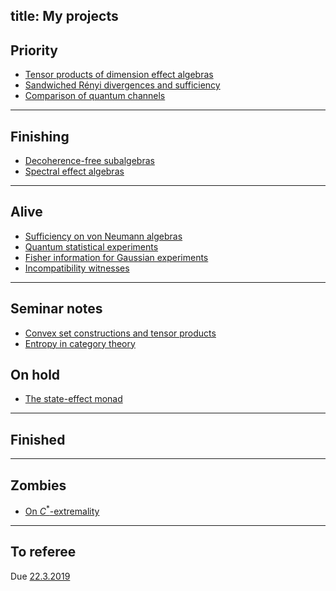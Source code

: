 title: My projects
---
## Priority

* [Tensor products of dimension effect algebras](tpdea)
* [Sandwiched Rényi divergences and sufficiency](sandwiched)
* [Comparison of quantum channels](comparison)

---

## Finishing

* [Decoherence-free subalgebras](decoherence)
* [Spectral effect algebras](spectral)

---

## Alive

* [Sufficiency on von Neumann algebras](sufficiency)
* [Quantum statistical experiments](experiment)
* [Fisher information for Gaussian experiments](fisher)
* [Incompatibility witnesses](witnesses)
---


## Seminar notes

* [Convex set constructions and tensor products](seminar_convex)
* [Entropy in category theory](seminar_entropy)

## On hold

* [The state-effect monad](state-effect)

---

## Finished
---

## Zombies

* [On $C^*$-extremality](cextremal)

---

## To referee

Due [22.3.2019](/static/other/haapasalo2019compatibility)